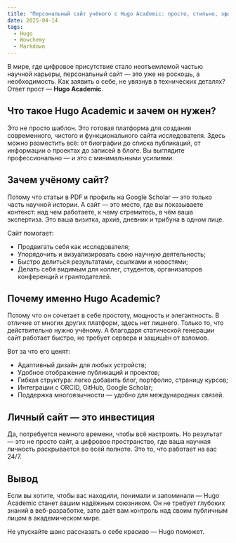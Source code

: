 ```yaml
---
title: "Персональный сайт учёного с Hugo Academic: просто, стильно, эффективно"
date: 2025-04-14
tags:
  - Hugo
  - Wowchemy
  - Markdown
---
```


В мире, где цифровое присутствие стало неотъемлемой частью научной карьеры, персональный сайт — это уже не роскошь, а необходимость. Как заявить о себе, не увязнув в технических деталях? Ответ прост — **Hugo Academic**.

## Что такое Hugo Academic и зачем он нужен?

Это не просто шаблон. Это готовая платформа для создания современного, чистого и функционального сайта исследователя. Здесь можно разместить всё: от биографии до списка публикаций, от информации о проектах до записей в блоге. Вы выглядите профессионально — и это с минимальными усилиями.

## Зачем учёному сайт?

Потому что статьи в PDF и профиль на Google Scholar — это только часть научной истории. А сайт — это место, где вы показываете контекст: над чем работаете, к чему стремитесь, в чём ваша экспертиза. Это ваша визитка, архив, дневник и трибуна в одном лице.

Сайт помогает:

- Продвигать себя как исследователя;
- Упорядочить и визуализировать свою научную деятельность;
- Быстро делиться результатами, ссылками и новостями;
- Делать себя видимым для коллег, студентов, организаторов конференций и грантодателей.

## Почему именно Hugo Academic?

Потому что он сочетает в себе простоту, мощность и элегантность. В отличие от многих других платформ, здесь нет лишнего. Только то, что действительно нужно учёному. А благодаря статической генерации сайт работает быстро, не требует сервера и защищён от взломов.

Вот за что его ценят:

- Адаптивный дизайн для любых устройств;
- Удобное отображение публикаций и проектов;
- Гибкая структура: легко добавить блог, портфолио, страницу курсов;
- Интеграции с ORCID, GitHub, Google Scholar;
- Поддержка многоязычности — удобно для международных связей.

## Личный сайт — это инвестиция

Да, потребуется немного времени, чтобы всё настроить. Но результат — это не просто сайт, а цифровое пространство, где ваша научная личность раскрывается во всей полноте. Это то, что работает на вас 24/7.

## Вывод

Если вы хотите, чтобы вас находили, понимали и запоминали — Hugo Academic станет вашим надёжным союзником. Он не требует глубоких знаний в веб-разработке, зато даёт вам контроль над своим публичным лицом в академическом мире.

Не упускайте шанс рассказать о себе красиво — Hugo поможет.

